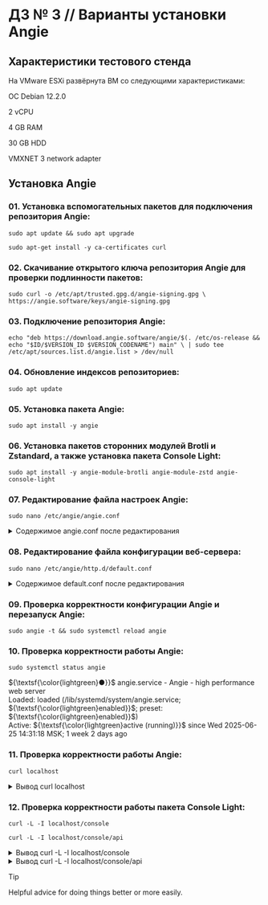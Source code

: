 # ДЗ № 3 // Варианты установки Angie

## Характеристики тестового стенда

На VMware ESXi развёрнута ВМ со следующими характеристиками:

ОС Debian 12.2.0

2 vCPU

4 GB RAM

30 GB HDD

VMXNET 3 network adapter

## Установка Angie

### 01. Установка вспомогательных пакетов для подключения репозитория Angie:
   
   `sudo apt update && sudo apt upgrade`
   
   `sudo apt-get install -y ca-certificates curl`
   
### 02. Скачивание открытого ключа репозитория Angie для проверки подлинности пакетов:
   
   `sudo curl -o /etc/apt/trusted.gpg.d/angie-signing.gpg \
            https://angie.software/keys/angie-signing.gpg`
   
### 03. Подключение репозитория Angie:
   
   `echo "deb https://download.angie.software/angie/$(. /etc/os-release && echo "$ID/$VERSION_ID $VERSION_CODENAME") main" \
    | sudo tee /etc/apt/sources.list.d/angie.list > /dev/null`

### 04. Обновление индексов репозиториев:

   `sudo apt update`

### 05. Установка пакета Angie:

   `sudo apt install -y angie`

### 06. Установка пакетов сторонних модулей Brotli и Zstandard, а также установка пакета Console Light:

   `sudo apt install -y angie-module-brotli angie-module-zstd angie-console-light`

### 07. Редактирование файла настроек Angie:

   `sudo nano /etc/angie/angie.conf`

<details>

<summary>Содержимое angie.conf после редактирования</summary>

```
user  angie;
worker_processes  auto;
worker_rlimit_nofile 65536;

error_log  /var/log/angie/error.log notice;
pid        /run/angie.pid;

load_module modules/ngx_http_zstd_filter_module.so;
load_module modules/ngx_http_zstd_static_module.so;

load_module modules/ngx_http_brotli_filter_module.so;
load_module modules/ngx_http_brotli_static_module.so;

events {
    worker_connections  65536;
}

http {
    include       /etc/angie/mime.types;
    default_type  application/octet-stream;

    log_format  main  '$remote_addr - $remote_user [$time_local] "$request" '
                      '$status $body_bytes_sent "$http_referer" '
                      '"$http_user_agent" "$http_x_forwarded_for"';

    log_format extended '$remote_addr - $remote_user [$time_local] "$request" '
                        '$status $body_bytes_sent "$http_referer" rt="$request_time" '
                        '"$http_user_agent" "$http_x_forwarded_for" '
                        'h="$host" sn="$server_name" ru="$request_uri" u="$uri" '
                        'ucs="$upstream_cache_status" ua="$upstream_addr" us="$upstream_status" '
                        'uct="$upstream_connect_time" urt="$upstream_response_time"';

    access_log  /var/log/angie/access.log  main;

    sendfile        on;
    #tcp_nopush     on;

    keepalive_timeout  65;

    #gzip  on;

    include /etc/angie/http.d/*.conf;
}

#stream {
#    include /etc/angie/stream.d/*.conf;
#}
```

</details>

### 08. Редактирование файла конфигурации веб-сервера:

   `sudo nano /etc/angie/http.d/default.conf`

<details>

<summary>Содержимое default.conf после редактирования</summary>

```
server {
    listen       80;
    server_name  daleedalee.ru www.daleedalee.ru localhost;

    #access_log  /var/log/angie/host.access.log  main;

    location / {
        root   /usr/share/angie/html;
        index  index.html index.htm;
    }

    location /status/ {
        api     /status/;
        allow   127.0.0.1;
        deny    all;
    }

    location /console/ {
        # define list of trusted hosts or networks
        allow 127.0.0.1;
        # allow 192.168.0.0/16;
        # allow 10.0.0.0/8;
        deny all;

        auto_redirect on;

        alias /usr/share/angie-console-light/html/;
        index index.html;

        location /console/api/ {
            api /status/;
        }

        # uncomment below lines to enable writable API
        # location /console/api/config/ {
        #     api /config/;
        # }
    }

    #error_page  404              /404.html;

    # redirect server error pages to the static page /50x.html
    #
    error_page   500 502 503 504  /50x.html;
    location = /50x.html {
        root   /usr/share/angie/html;
    }

    # proxy the PHP scripts to Apache listening on 127.0.0.1:80
    #
    #location ~ \.php$ {
    #    proxy_pass   http://127.0.0.1;
    #}

    # pass the PHP scripts to FastCGI server listening on 127.0.0.1:9000
    #
    #location ~ \.php$ {
    #    root           html;
    #    fastcgi_pass   127.0.0.1:9000;
    #    fastcgi_index  index.php;
    #    fastcgi_param  SCRIPT_FILENAME  /scripts$fastcgi_script_name;
    #    include        fastcgi_params;
    #}

    # deny access to .htaccess files, if Apache's document root
    # concurs with angie's one
    #
    #location ~ /\.ht {
    #    deny  all;
    #}
}
```

</details>

### 09. Проверка корректности конфигурации Angie и перезапуск Angie:

   `sudo angie -t && sudo systemctl reload angie`

### 10. Проверка корректности работы Angie:

   `sudo systemctl status angie`

${\textsf{\color{lightgreen}●}}$ angie.service - Angie - high performance web server</br>
     Loaded: loaded (/lib/systemd/system/angie.service; ${\textsf{\color{lightgreen}enabled}}$; preset: ${\textsf{\color{lightgreen}enabled}}$)</br>
     Active: ${\textsf{\color{lightgreen}active (running)}}$ since Wed 2025-06-25 14:31:18 MSK; 1 week 2 days ago

### 11. Проверка корректности работы Angie:

   `curl localhost`

<details>

<summary>Вывод curl localhost</summary>

```
<!DOCTYPE html>
<html>
<head>
<title>Welcome to Angie!</title>
<style>
html { color-scheme: light dark; }
body { width: 35em; margin: 0 auto;
font-family: Tahoma, Verdana, Arial, sans-serif; }
</style>
</head>
<body>
<h1>Welcome to Angie!</h1>
<p>If you see this page, the Angie web server is successfully installed and
working. Further configuration is required.</p>

<p>For online documentation and support please refer to
<a href="https://en.angie.software/">angie.software</a>.</p>

<p><em>Thank you for using Angie.</em></p>
</body>
</html>
```

</details>

### 12. Проверка корректности работы пакета Console Light:

   `curl -L -I localhost/console`
   
   `curl -L -I localhost/console/api`

<details>

<summary>Вывод curl -L -I localhost/console</summary>

```
HTTP/1.1 301 Moved Permanently
Server: Angie/1.9.1
Date: Tue, 08 Jul 2025 11:27:32 GMT
Content-Type: text/html
Content-Length: 168
Location: http://localhost/console/
Connection: keep-alive

HTTP/1.1 200 OK
Server: Angie/1.9.1
Date: Tue, 08 Jul 2025 11:27:32 GMT
Content-Type: text/html
Content-Length: 421448
Last-Modified: Mon, 07 Apr 2025 12:14:07 GMT
Connection: keep-alive
ETag: "67f3c18f-66e48"
Accept-Ranges: bytes
```

</details>

<details>

<summary>Вывод curl -L -I localhost/console/api</summary>

```
HTTP/1.1 301 Moved Permanently
Server: Angie/1.9.1
Date: Tue, 08 Jul 2025 11:31:12 GMT
Content-Type: text/html
Content-Length: 168
Location: http://localhost/console/api/
Connection: keep-alive

HTTP/1.1 200 OK
Server: Angie/1.9.1
Date: Tue, 08 Jul 2025 11:31:12 GMT
Content-Type: application/json
Content-Length: 402
Connection: keep-alive
Expires: Thu, 01 Jan 1970 00:00:01 GMT
Cache-Control: no-cache
```

</details>





> [!TIP]
> Helpful advice for doing things better or more easily.




